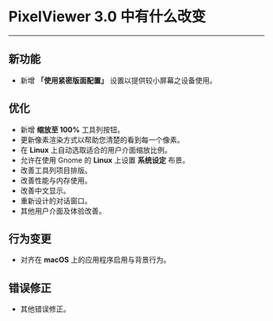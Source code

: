 ﻿# PixelViewer 3.0 中有什么改变
 ---

## 新功能
+ 新增 **「使用紧密版面配置」** 设置以提供较小屏幕之设备使用。

## 优化
+ 新增 **缩放至 100%** 工具列按钮。
+ 更新像素渲染方式以帮助您清楚的看到每一个像素。
+ 在 **Linux** 上自动选取适合的用户介面缩放比例。
+ 允许在使用 Gnome 的 **Linux** 上设置 **系统设定** 布景。
+ 改善工具列项目排版。
+ 改善性能与内存使用。
+ 改善中文显示。
+ 重新设计的对话窗口。
+ 其他用户介面及体验改善。

## 行为变更
+ 对齐在 **macOS** 上的应用程序启用与背景行为。

## 错误修正
+ 其他错误修正。